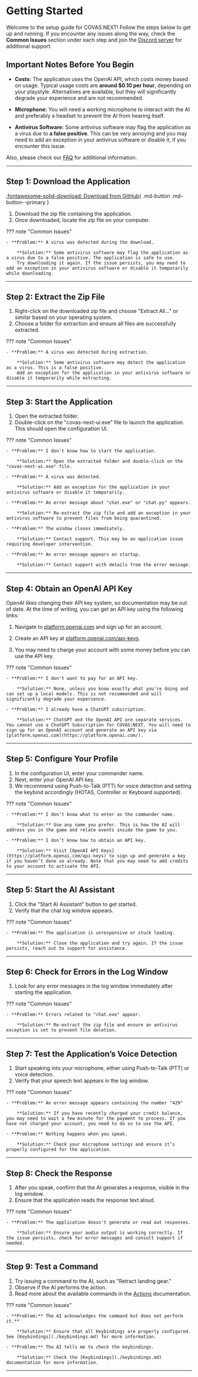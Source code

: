 # Getting Started

Welcome to the setup guide for COVAS:NEXT! Follow the steps below to get up and running. If you encounter any issues along the way, check the **Common Issues** section under each step and join the [Discord server](https://discord.gg/9c58jxVuAT) for additional support.

## Important Notes Before You Begin

- **Costs:** The application uses the OpenAI API, which costs money based on usage. Typical usage costs are **around $0.10 per hour**, depending on your playstyle. Alternatives are available, but they will significantly degrade your experience and are not recommended.

- **Microphone:** You will need a working microphone to interact with the AI and preferably a headset to prevent the AI from hearing itself.

- **Antivirus Software:** Some antivirus software may flag the application as a virus due to **a false positive**. This can be very annoying and you may need to add an exception in your antivirus software or disable it, if you encounter this issue.

Also, please check our [FAQ](./10_faq.md) for additional information.

---

## Step 1: Download the Application

[:fontawesome-solid-download: Download from GitHub](https://github.com/RatherRude/Elite-Dangerous-AI-Integration/releases/latest){ .md-button .md-button--primary }

1. Download the zip file containing the application.
2. Once downloaded, locate the zip file on your computer.

??? note "Common Issues"

    - **Problem:** A virus was detected during the download.

        **Solution:** Some antivirus software may flag the application as a virus due to a false positive. The application is safe to use.
        Try downloading it again. If the issue persists, you may need to add an exception in your antivirus software or disable it temporarily while downloading.

---

## Step 2: Extract the Zip File

1. Right-click on the downloaded zip file and choose "Extract All..." or similar based on your operating system.
2. Choose a folder for extraction and ensure all files are successfully extracted.

??? note "Common Issues"

    - **Problem:** A virus was detected during extraction.
    
        **Solution:** Some antivirus software may detect the application as a virus. This is a false positive.  
        Add an exception for the application in your antivirus software or disable it temporarily while extracting.

---

## Step 3: Start the Application

1. Open the extracted folder.
2. Double-click on the "covas-next-ui.exe" file to launch the application. This should open the configuration UI.

??? note "Common Issues"

    - **Problem:** I don't know how to start the application.
    
        **Solution:** Open the extracted folder and double-click on the "covas-next-ui.exe" file.

    - **Problem:** A virus was detected.
    
        **Solution:** Add an exception for the application in your antivirus software or disable it temporarily.

    - **Problem:** An error message about "chat.exe" or "chat.py" appears.

        **Solution:** Re-extract the zip file and add an exception in your antivirus software to prevent files from being quarantined.

    - **Problem:** The window closes immediately.
    
        **Solution:** Contact support. This may be an application issue requiring developer intervention.

    - **Problem:** An error message appears on startup.
    
        **Solution:** Contact support with details from the error message.


---

## Step 4: Obtain an OpenAI API Key

OpenAI likes changing their API key system, so documentation may be out of date. At the time of writing, you can get an API key using the following links:

1. Navigate to [platform.openai.com](https://platform.openai.com/) and sign up for an account.

2. Create an API key at [platform.openai.com/api-keys](https://platform.openai.com/api-keys). 

3. You may need to charge your account with some money before you can use the API key.

??? note "Common Issues"

    - **Problem:** I don't want to pay for an API key.
    
        **Solution:** None, unless you know exactly what you're doing and can set up a local models. This is not recommended and will significantly degrade your experience.
    
    - **Problem:** I already have a ChatGPT subscription.

        **Solution:** ChatGPT and the OpenAI API are separate services. You cannot use a ChatGPT Subscription for COVAS:NEXT. You will need to sign up for an OpenAI account and generate an API key via [platform.openai.com](https://platform.openai.com/).

---

## Step 5: Configure Your Profile

1. In the configuration UI, enter your commander name.
2. Next, enter your OpenAI API key.
3. We recommend using Push-to-Talk (PTT) for voice detection and setting the keybind accordingly (HOTAS, Controller or Keyboard supported).

??? note "Common Issues"

    - **Problem:** I don’t know what to enter as the commander name.
    
        **Solution:** Use any name you prefer. This is how the AI will address you in the game and relate events inside the game to you.

    - **Problem:** I don’t know how to obtain an API key.
    
        **Solution:** Visit [OpenAI API Keys](https://platform.openai.com/api-keys) to sign up and generate a key if you haven’t done so already. Note that you may need to add credits to your account to activate the API.

---

## Step 5: Start the AI Assistant

1. Click the "Start AI Assistant" button to get started.
2. Verify that the chat log window appears.

??? note "Common Issues"

    - **Problem:** The application is unresponsive or stuck loading.
    
        **Solution:** Close the application and try again. If the issue persists, reach out to support for assistance.

---

## Step 6: Check for Errors in the Log Window

1. Look for any error messages in the log window immediately after starting the application.

??? note "Common Issues"

    - **Problem:** Errors related to "chat.exe" appear.
    
        **Solution:** Re-extract the zip file and ensure an antivirus exception is set to prevent file deletion.

---

## Step 7: Test the Application’s Voice Detection

1. Start speaking into your microphone, either using Push-to-Talk (PTT) or voice detection.
2. Verify that your speech text appears in the log window.

??? note "Common Issues"

    - **Problem:** An error message appears containing the number "429"
        
        **Solution:** If you have recently charged your credit balance, you may need to wait a few minute for the payment to process. If you have not charged your account, you need to do so to use the API.

    - **Problem:** Nothing happens when you speak.
    
        **Solution:** Check your microphone settings and ensure it’s properly configured for the application.

---

## Step 8: Check the Response

1. After you speak, confirm that the AI generates a response, visible in the log window.
2. Ensure that the application reads the response text aloud.

??? note "Common Issues"

    - **Problem:** The application doesn't generate or read out responses.
    
        **Solution:** Ensure your audio output is working correctly. If the issue persists, check for error messages and consult support if needed.

---

## Step 9: Test a Command

1. Try issuing a command to the AI, such as "Retract landing gear."
2. Observe if the AI performs the action.
3. Read more about the available commands in the [Actions](./20_actions.md) documentation.

??? note "Common Issues"

    - **Problem:** The AI acknowledges the command but does not perform it.**
    
        **Solution:** Ensure that all keybindings are properly configured. See [Keybindings](./keybindings.md) for more information.

    - **Problem:** The AI tells me to check the keybindings.
    
        **Solution:** Check the [Keybindings](./keybindings.md) documentation for more information.

---
